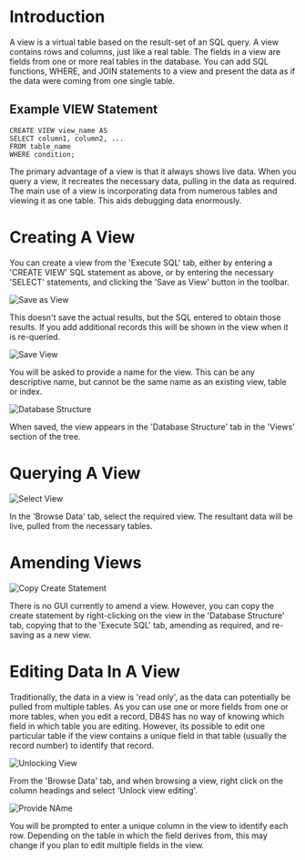 # Introduction

A view is a virtual table based on the result-set of an SQL query.  A view contains rows and columns, just like a real table. The fields in a view are fields from one or more real tables in the database.  You can add SQL functions, WHERE, and JOIN statements to a view and present the data as if the data were coming from one single table.

## Example VIEW Statement

    CREATE VIEW view_name AS
    SELECT column1, column2, ...
    FROM table_name
    WHERE condition; 

The primary advantage of a view is that it always shows live data.  When you query a view, it recreates the necessary data, pulling in the data as required.  The main use of a view is incorporating data from numerous tables and viewing it as one table.  This aids debugging data enormously.

# Creating A View

You can create a view from the 'Execute SQL' tab, either by entering a 'CREATE VIEW' SQL statement as above, or by entering the necessary 'SELECT' statements, and clicking the 'Save as View' button in the toolbar.
 
 
![Save as View](https://snag.gy/gYAC5O.jpg)

This doesn't save the actual results, but the SQL entered to obtain those results.  If you add additional records this will be shown in the view when it is re-queried.
 
 
![Save View](https://snag.gy/mU6u90.jpg)

You will be asked to provide a name for the view.  This can be any descriptive name, but cannot be the same name as an existing view, table or index.
 
 
![Database Structure](https://snag.gy/ujEcMl.jpg)

When saved, the view appears in the 'Database Structure' tab in the 'Views' section of the tree.

# Querying A View

![Select View](https://snag.gy/Y7QnqE.jpg)

In the 'Browse Data' tab, select the required view.  The resultant data will be live, pulled from the necessary tables.

# Amending Views

![Copy Create Statement](https://snag.gy/JA97WY.jpg)

There is no GUI currently to amend a view.  However, you can copy the create statement by right-clicking on the view in the 'Database Structure' tab, copying that to the 'Execute SQL' tab, amending as required, and re-saving as a new view.

# Editing Data In A View

Traditionally, the data in a view is 'read only', as the data can potentially be pulled from multiple tables.  As you can use one or more fields from one or more tables, when you edit a record, DB4S has no way of knowing which field in which table you are editing.  However, its possible to edit one particular table if the view contains a unique field in that table (usually the record number) to identify that record.

![Unlocking View](https://snag.gy/3fHiN6.jpg)

From the 'Browse Data' tab, and when browsing a view, right click on the column headings and select 'Unlock view editing'.
 
 
![Provide NAme](https://snag.gy/NPXWeG.jpg)

You will be prompted to enter a unique column in the view to identify each row.  Depending on the table in which the field derives from, this may change if you plan to edit multiple fields in the view.

